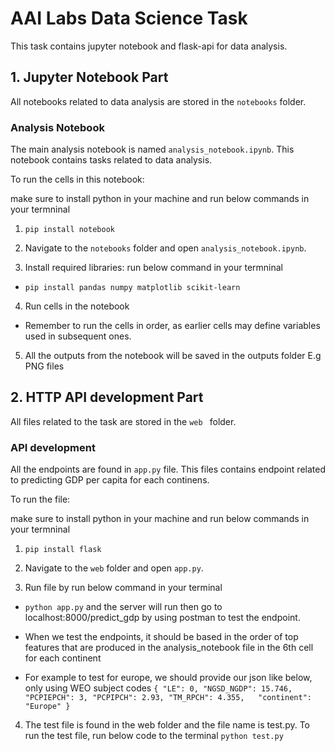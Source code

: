 # AAI Labs Data Science Task

This task contains jupyter notebook and flask-api for data analysis.

## 1. Jupyter Notebook Part

All notebooks related to data analysis are stored in the `notebooks` folder.

### Analysis Notebook

The main analysis notebook is named `analysis_notebook.ipynb`. This notebook contains tasks related to data analysis.

To run the cells in this notebook:

make sure to install python in your machine and run below commands in your termninal

1. `pip install notebook`

2. Navigate to the `notebooks` folder and open `analysis_notebook.ipynb`.

3. Install required libraries:
run below command in your termninal
- `pip install pandas numpy matplotlib scikit-learn`

4. Run cells in the notebook
- Remember to run the cells in order, as earlier cells may define variables used in subsequent ones.

5. All the outputs from the notebook will be saved in the outputs folder E.g PNG files

## 2. HTTP API development Part
All files related to the task are stored in the `web ` folder.

### API development

All the endpoints are found in `app.py` file. This files contains endpoint related to predicting GDP per capita for each continens.

To run the file:

make sure to install python in your machine and run below commands in your termninal

1. `pip install flask`

2. Navigate to the `web` folder and open `app.py`.

3. Run file by
run below command in your terminal
- `python app.py`
and the server will run then go to localhost:8000/predict_gdp by using postman to test the endpoint.

- When we test the endpoints, it should be based in the order of top features that are produced in the analysis_notebook file in the 6th cell for each continent

- For example to test for europe, we should provide our json like below, only using WEO subject codes 
`{
    "LE": 0,
    "NGSD_NGDP": 15.746,
    "PCPIEPCH": 3,
    "PCPIPCH": 2.93,
    "TM_RPCH": 4.355,  
    "continent": "Europe"
}`

4. The test file is found in the web folder and the file name is test.py.
To run the test file, run below code to the terminal
`python test.py`